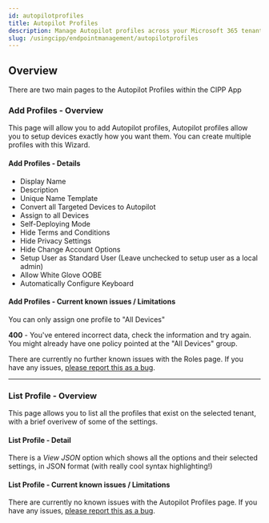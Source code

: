 ```yaml
---
id: autopilotprofiles
title: Autopilot Profiles
description: Manage Autopilot profiles across your Microsoft 365 tenants.
slug: /usingcipp/endpointmanagement/autopilotprofiles
---
```


## Overview

There are two main pages to the Autopilot Profiles within the CIPP App

### Add Profiles - Overview

This page will allow you to add Autopilot profiles, Autopilot profiles allow you to setup devices exactly how you want them. You can create multiple profiles with this Wizard.

#### Add Profiles - Details

* Display Name
* Description
* Unique Name Template
* Convert all Targeted Devices to Autopilot
* Assign to all Devices
* Self-Deploying Mode
* Hide Terms and Conditions
* Hide Privacy Settings
* Hide Change Account Options
* Setup User as Standard User (Leave unchecked to setup user as a local admin)
* Allow White Glove OOBE
* Automatically Configure Keyboard

#### Add Profiles - Current known issues / Limitations


You can only assign one profile to "All Devices"

**400** - You've entered incorrect data, check the information and try again. You might already have one policy pointed at the "All Devices" group.

There are currently no further known issues with the Roles page.  If you have any issues, [please report this as a bug](https://github.com/KelvinTegelaar/CIPP/issues/new?assignees=&labels=&template=bug_report.md&title=BUG%3A+).

--- 

### List Profile - Overview

This page allows you to list all the profiles that exist on the selected tenant, with a brief overivew of some of the settings.  

#### List Profile - Detail

There is a *View JSON* option which shows all the options and their selected settings, in JSON format (with really cool syntax highlighting!)

#### List Profile - Current known issues / Limitations

There are currently no known issues with the Autopilot Profiles page.  If you have any issues, [please report this as a bug](https://github.com/KelvinTegelaar/CIPP/issues/new?assignees=&labels=&template=bug_report.md&title=BUG%3A+).
